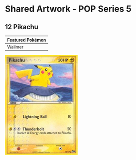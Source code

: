 # Shared Artwork - POP Series 5

## 12 Pikachu

|Featured Pokémon|
|:--|
|Wailmer

![Pikachu](/images/SharedArtwork/popseries5-12.png)